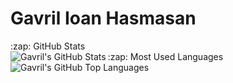 # Gavril Ioan Hasmasan
<summary>:zap: GitHub Stats</summary>
<img align="left" alt="Gavril's GitHub Stats" src="https://github-readme-stats.vercel.app/api?username=gsylverman&show_icons=true" />
<summary> :zap: Most Used Languages</summary>
<img align="left" alt="Gavril's GitHub Top Languages" src="https://github-readme-stats.vercel.app/api/top-langs/?username=gsylverman" />
